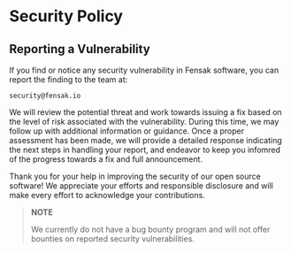 # Security Policy

## Reporting a Vulnerability

If you find or notice any security vulnerability in Fensak software, you can
report the finding to the team at:

    security@fensak.io

We will review the potential threat and work towards issuing a fix based on the
level of risk associated with the vulnerability. During this time, we may follow
up with additional information or guidance. Once a proper assessment has been
made, we will provide a detailed response indicating the next steps in handling
your report, and endeavor to keep you infomred of the progress towards a fix and
full announcement.

Thank you for your help in improving the security of our open source software!
We appreciate your efforts and responsible disclosure and will make every effort
to acknowledge your contributions.

> **NOTE**
>
> We currently do not have a bug bounty program and will not offer bounties on reported security vulnerabilities.

